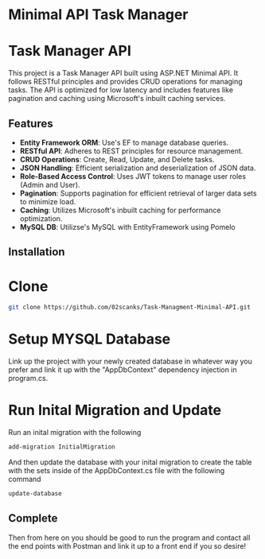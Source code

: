 # Minimal API Task Manager

# Task Manager API

This project is a Task Manager API built using ASP.NET Minimal API. It follows RESTful principles and provides CRUD operations for managing tasks. The API is optimized for low latency and includes features like pagination and caching using Microsoft's inbuilt caching services.

## Features

- **Entity Framework ORM**: Use's EF to manage database queries.
- **RESTful API**: Adheres to REST principles for resource management.
- **CRUD Operations**: Create, Read, Update, and Delete tasks.
- **JSON Handling**: Efficient serialization and deserialization of JSON data.
- **Role-Based Access Control**: Uses JWT tokens to manage user roles (Admin and User).
- **Pagination**: Supports pagination for efficient retrieval of larger data sets to minimize load.
- **Caching**: Utilizes Microsoft's inbuilt caching for performance optimization.
- **MySQL DB**: Utilizse's MySQL with EntityFramework using Pomelo

## Installation
# Clone
```bash
git clone https://github.com/02scanks/Task-Managment-Minimal-API.git
```

# Setup MYSQL Database
Link up the project with your newly created database in whatever way you prefer and link it up with the "AppDbContext" dependency injection in program.cs.


# Run Inital Migration and Update
Run an inital migration with the following
```bash
add-migration InitialMigration
```
And then update the database with your inital migration to create the table with the sets inside of the AppDbContext.cs file with the following command
```bash
update-database
```

## Complete
Then from here on you should be good to run the program and contact all the end points with Postman and link it up to a front end if you so desire!
